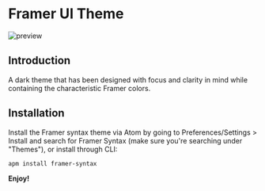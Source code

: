# Framer UI Theme

![preview](https://github.com/framer/framersyntax/raw/master/framer-syntax.jpg)

## Introduction

A dark theme that has been designed with focus and clarity in mind while containing the characteristic Framer colors.

## Installation

Install the Framer syntax theme via Atom by going to Preferences/Settings > Install and search for Framer Syntax (make sure you're searching under "Themes"), or install through CLI:

```
apm install framer-syntax
```

**Enjoy!**
